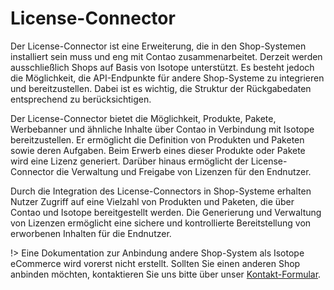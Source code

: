 # License-Connector

Der License-Connector ist eine Erweiterung, die in den Shop-Systemen installiert sein muss und eng mit Contao zusammenarbeitet. Derzeit werden ausschließlich Shops auf Basis von Isotope unterstützt. Es besteht jedoch die Möglichkeit, die API-Endpunkte für andere Shop-Systeme zu integrieren und bereitzustellen. Dabei ist es wichtig, die Struktur der Rückgabedaten entsprechend zu berücksichtigen.

Der License-Connector bietet die Möglichkeit, Produkte, Pakete, Werbebanner und ähnliche Inhalte über Contao in Verbindung mit Isotope bereitzustellen. Er ermöglicht die Definition von Produkten und Paketen sowie deren Aufgaben. Beim Erwerb eines dieser Produkte oder Pakete wird eine Lizenz generiert. Darüber hinaus ermöglicht der License-Connector die Verwaltung und Freigabe von Lizenzen für den Endnutzer.

Durch die Integration des License-Connectors in Shop-Systeme erhalten Nutzer Zugriff auf eine Vielzahl von Produkten und Paketen, die über Contao und Isotope bereitgestellt werden. Die Generierung und Verwaltung von Lizenzen ermöglicht eine sichere und kontrollierte Bereitstellung von erworbenen Inhalten für die Endnutzer.

!> Eine Dokumentation zur Anbindung andere Shop-System als Isotope eCommerce wird vorerst nicht erstellt. Sollten Sie einen anderen Shop anbinden möchten, kontaktieren Sie uns bitte über unser [Kontakt-Formular](https://www.oveleon.de/kontakt.html).
